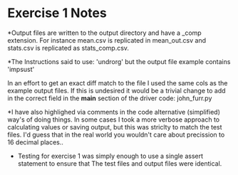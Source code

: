 Exercise 1 Notes
================

*Output files are written to the output directory and have a _comp extension.
For instance mean.csv is replicated in mean_out.csv and stats.csv is replicated
as stats_comp.csv.


*The Instructions said to use:  'undrorg'  but the output file example contains 'impsust'

In an effort to get an exact diff match to the file I used the same cols as the example
output files.  If this is undesired it would be a trivial change to add in the correct
field in the __main__ section of the driver code:  john_furr.py

*I have also highlighed via comments in the code alternative (simplified) way's of doing things.
In some cases I took a more verbose approach to calculating values or saving output, 
but this was striclty to match the test files. I'd guess that in the real world you 
wouldn't care about precission to 16 decimal places..  

* Testing for exercise 1 was simply enough to use a single assert statement to ensure that
The test files and output files were identical.  
